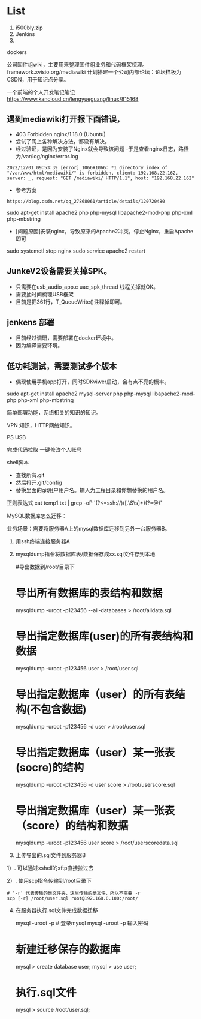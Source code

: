 # List 
1. i500bly.zip
2. Jenkins
3. 

dockers 

公司固件组wiki，主要用来整理固件组业务和代码框架梳理。
framework.xvisio.org/mediawiki
计划搭建一个公司内部论坛：论坛样板为CSDN，用于知识点分享。

一个前端的个人开发笔记笔记
https://www.kancloud.cn/lengyueguang/linux/815168


## 遇到mediawiki打开报下面错误， 
- 403 Forbidden nginx/1.18.0 (Ubuntu)
- 尝试了网上各种解决方法，都没有解决。
- 经过验证，是因为安装了Nginx就会导致该问题
-于是查看nginx日志，路径为/var/log/nginx/error.log
```
2022/12/01 09:53:39 [error] 1066#1066: *1 directory index of "/var/www/html/mediawiki/" is forbidden, client: 192.168.22.162, server: _, request: "GET /mediawiki/ HTTP/1.1", host: "192.168.22.162"
```
- 参考方案
```
https://blog.csdn.net/qq_27868061/article/details/120720480
```
sudo apt-get install apache2  php php-mysql libapache2-mod-php php-xml php-mbstring

- [问题原因]安装nginx，导致原来的Apache2冲突，停止Nginx，重启Apache即可

sudo systemctl stop nginx
sudo service apache2 restart

## JunkeV2设备需要关掉SPK。
- 只需要在usb_audio_app.c uac_spk_thread 线程关掉就OK。
- 需要抽时间梳理USB框架
- 目前是把361行，T_QueueWrite()注释掉即可。

## jenkens 部署
- 目前经过调研，需要部署在docker环境中。
- 因为编译需要环境。


## 低功耗测试，需要测试多个版本
- 偶现使用手机app打开，同时SDKviwer启动，会有点不亮的概率。




sudo apt-get install apache2 mysql-server php php-mysql libapache2-mod-php php-xml php-mbstring

简单部署功能，网络相关的知识的知识。

VPN 知识，HTTP网络知识。

PS
USB 

完成代码拉取
一键修改个人账号

shell脚本
- 查找所有.git 
- 然后打开.git/config
- 替换里面的git用户用户名。输入为工程目录和你想替换的用户名。

正则表达式
cat temp1.txt | grep -oP '(?<=ssh://)([.\S\s]*)(?=@)'

MySQL数据库怎么迁移：


 业务场景：需要将服务器A上的mysql数据库迁移到另外一台服务器B。

1. 用ssh终端连接服务器A

2. mysqldump指令将数据库表/数据保存成xx.sql文件存到本地

    #导出数据到/root/目录下
    # 导出所有数据库的表结构和数据
    mysqldump -uroot -p123456 --all-databases > /root/alldata.sql
    # 导出指定数据库(user)的所有表结构和数据
    mysqldump -uroot -p123456 user > /root/user.sql
    # 导出指定数据库（user）的所有表结构(不包含数据)
    mysqldump -uroot -p123456 -d user > /root/user.sql
    # 导出指定数据库（user）某一张表(socre)的结构
    mysqldump -uroot -p123456 -d user score > /root/userscore.sql
    # 导出指定数据库（user）某一张表（score）的结构和数据
    mysqldump -uroot -p123456 user score > /root/userscoredata.sql

3. 上传导出的.sql文件到服务器B

1）. 可以通过xshell的xftp直接拉过去

2）. 使用scp指令传输到/root目录下

    # '-r' 代表传输的是文件夹，这里传输的是文件，所以不需要 -r 
    scp [-r] /root/user.sql root@192.168.0.100:/root/

4. 在服务器执行.sql文件完成数据迁移

    mysql -uroot -p  # 登录mysql
    mysql -uroot -p 
    输入密码
    # 新建迁移保存的数据库
    mysql > create database user;
    mysql > use user;
    # 执行.sql文件
    mysql > source /root/user.sql;
